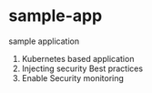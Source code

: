 # sample-app
sample application

1. Kubernetes based application
2. Injecting security Best practices
3. Enable Security monitoring

